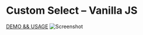 # Custom Select – Vanilla JS
[DEMO && USAGE](https://okunev-development.ru/custom-select-native/)
![Screenshot](https://okunev-development.ru/custom-select-native/images/screenshot.png)
